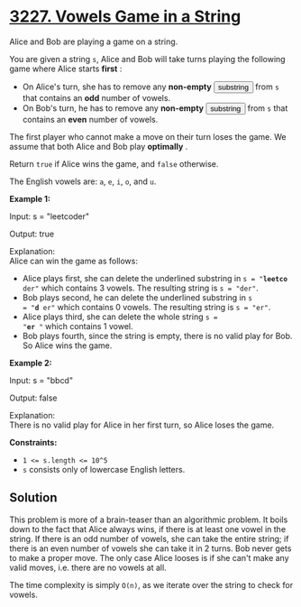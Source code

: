 # [3227. Vowels Game in a String](https://leetcode.com/problems/vowels-game-in-a-string/description/?envType=daily-question&envId=2025-09-12)

Alice and Bob are playing a game on a string.

You are given a string <code>s</code>, Alice and Bob will take turns playing the following game where Alice starts **first** :

- On Alice's turn, she has to remove any **non-empty**  <button type="button" aria-haspopup="dialog" aria-expanded="false" aria-controls="radix-:r1n:" data-state="closed" class="">substring</button> from <code>s</code> that contains an **odd**  number of vowels.
- On Bob's turn, he has to remove any **non-empty**  <button type="button" aria-haspopup="dialog" aria-expanded="false" aria-controls="radix-:r1o:" data-state="closed" class="">substring</button> from <code>s</code> that contains an **even**  number of vowels.

The first player who cannot make a move on their turn loses the game. We assume that both Alice and Bob play **optimally** .

Return <code>true</code> if Alice wins the game, and <code>false</code> otherwise.

The English vowels are: <code>a</code>, <code>e</code>, <code>i</code>, <code>o</code>, and <code>u</code>.

**Example 1:**

<div class="example-block">
Input: s = "leetcoder"

Output: true

Explanation:<br>
Alice can win the game as follows:

- Alice plays first, she can delete the underlined substring in <code>s = "**leetco** der"</code> which contains 3 vowels. The resulting string is <code>s = "der"</code>.
- Bob plays second, he can delete the underlined substring in <code>s = "**d** er"</code> which contains 0 vowels. The resulting string is <code>s = "er"</code>.
- Alice plays third, she can delete the whole string <code>s = "**er** "</code> which contains 1 vowel.
- Bob plays fourth, since the string is empty, there is no valid play for Bob. So Alice wins the game.

**Example 2:**

<div class="example-block">
Input: s = "bbcd"

Output: false

Explanation:<br>
There is no valid play for Alice in her first turn, so Alice loses the game.

**Constraints:**

- <code>1 <= s.length <= 10^5</code>
- <code>s</code> consists only of lowercase English letters.

## Solution

This problem is more of a brain-teaser than an algorithmic problem. It boils down to the fact that Alice always wins, if
there is at least one vowel in the string. If there is an odd number of vowels, she can take the entire string; if there
is an even number of vowels she can take it in 2 turns. Bob never gets to make a proper move. The only case Alice looses
is if she can't make any valid moves, i.e. there are no vowels at all.

The time complexity is simply `O(n)`, as we iterate over the string to check for vowels.
